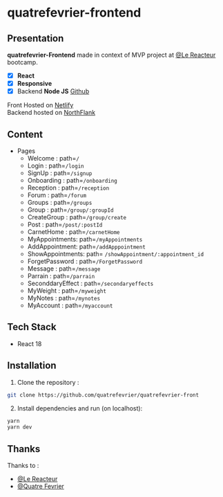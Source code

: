 # quatrefevrier-frontend

## Presentation

**quatrefevrier-Frontend** made in context of MVP project at [@Le Reacteur](https://github.com/lereacteur) bootcamp.

- [x] **React**
- [x] **Responsive**
- [x] Backend **Node JS** [Github](https://github.com/quatrefevrier/quatrefevrier-back)

Front Hosted on [Netlify](https://quatre-fevrier.netlify.app/) \
Backend hosted on [NorthFlank](https://site--backend-quatrefevrier--mzyqmpjvmv6g.code.run/)

## Content

- Pages
  - Welcome : path=`/`
  - Login : path=`/login`
  - SignUp : path=`/signup`
  - Onboarding : path=`/onboarding`
  - Reception : path=`/reception`
  - Forum : path=`/forum`
  - Groups : path=`/groups`
  - Group : path=`/group/:groupId`
  - CreateGroup : path=`/group/create`
  - Post : path=`/post/:postId`
  - CarnetHome : path=`/carnetHome`
  - MyAppointments: path=`/myAppointments`
  - AddAppointment: path=`/addApppointment`
  - ShowAppointments: path= `/showAppointment/:appointment_id`
  - ForgetPassword : path=`/ForgetPassword`
  - Message : path=`/message`
  - Parrain : path=`/parrain`
  - SeconddaryEffect : path=`/secondaryeffects`
  - MyWeight : path=`/myweight`
  - MyNotes : path=`/mynotes`
  - MyAccount : path=`/myaccount`

## Tech Stack

- React 18

## Installation

1. Clone the repository :

```bash
git clone https://github.com/quatrefevrier/quatrefevrier-front
```

2. Install dependencies and run (on localhost):

```bash
yarn
yarn dev
```

## Thanks

Thanks to :

- [@Le Reacteur](https://github.com/lereacteur)
- [@Quatre Fevrier](https://www.quatrefevrier.com/)
